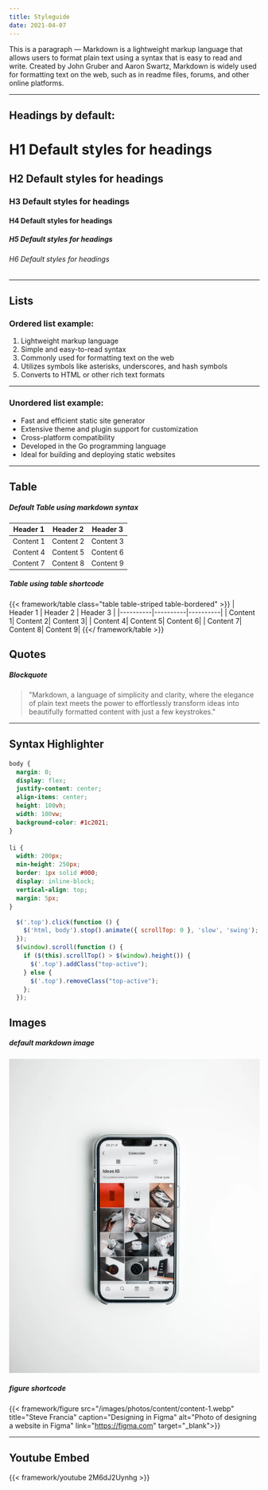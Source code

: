 ```yaml
---
title: Styleguide
date: 2021-04-07
---
```


This is a paragraph — Markdown is a lightweight markup language that allows users to format plain text using a syntax that is easy to read and write. Created by John Gruber and Aaron Swartz, Markdown is widely used for formatting text on the web, such as in readme files, forums, and other online platforms. 

***

## Headings by default:

# H1 Default styles for headings
## H2 Default styles for headings
### H3 Default styles for headings
#### H4 Default styles for headings
##### H5 Default styles for headings
###### H6 Default styles for headings

***

## Lists

### Ordered list example:

1. Lightweight markup language
2. Simple and easy-to-read syntax
3. Commonly used for formatting text on the web
4. Utilizes symbols like asterisks, underscores, and hash symbols
5. Converts to HTML or other rich text formats

***

### Unordered list example:

* Fast and efficient static site generator
* Extensive theme and plugin support for customization
* Cross-platform compatibility
* Developed in the Go programming language
* Ideal for building and deploying static websites

***

## Table

##### Default Table using markdown syntax

| Header 1 | Header 2 | Header 3 |
|----------|----------|----------|
| Content 1| Content 2| Content 3|
| Content 4| Content 5| Content 6|
| Content 7| Content 8| Content 9|

##### Table using table shortcode

{{< framework/table class="table table-striped table-bordered" >}}
| Header 1 | Header 2 | Header 3 |
|----------|----------|----------|
| Content 1| Content 2| Content 3|
| Content 4| Content 5| Content 6|
| Content 7| Content 8| Content 9|
{{</ framework/table >}}

## Quotes

##### Blockquote

> "Markdown, a language of simplicity and clarity, where the elegance of plain text meets the power to effortlessly transform ideas into beautifully formatted content with just a few keystrokes."

***

## Syntax Highlighter

```css
body {
  margin: 0;
  display: flex;
  justify-content: center;
  align-items: center;
  height: 100vh;
  width: 100vw;
  background-color: #1c2021;
}

li {
  width: 200px;
  min-height: 250px;
  border: 1px solid #000;
  display: inline-block;
  vertical-align: top;
  margin: 5px;
}
```

```js
  $('.top').click(function () {
    $('html, body').stop().animate({ scrollTop: 0 }, 'slow', 'swing');
  });
  $(window).scroll(function () {
    if ($(this).scrollTop() > $(window).height()) {
      $('.top').addClass("top-active");
    } else {
      $('.top').removeClass("top-active");
    };
  });
```

## Images

##### default markdown image

![Rom](/images/photos/content/content-4.webp)

##### figure shortcode

{{< framework/figure src="/images/photos/content/content-1.webp" title="Steve Francia"  caption="Designing in Figma" alt="Photo of designing a website in Figma" link="https://figma.com" target="_blank">}}

***

## Youtube Embed

{{< framework/youtube 2M6dJ2Uynhg >}}
